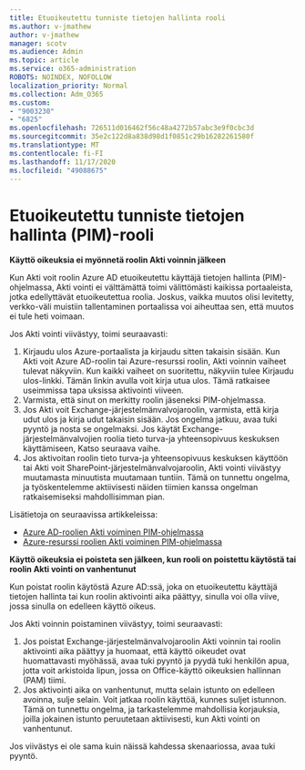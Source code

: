 ```yaml
---
title: Etuoikeutettu tunniste tietojen hallinta rooli
ms.author: v-jmathew
author: v-jmathew
manager: scotv
ms.audience: Admin
ms.topic: article
ms.service: o365-administration
ROBOTS: NOINDEX, NOFOLLOW
localization_priority: Normal
ms.collection: Adm_O365
ms.custom:
- "9003230"
- "6825"
ms.openlocfilehash: 726511d016462f56c48a4272b57abc3e9f0cbc3d
ms.sourcegitcommit: 35e2c122d8a838d98d1f0851c29b16282261580f
ms.translationtype: MT
ms.contentlocale: fi-FI
ms.lasthandoff: 11/17/2020
ms.locfileid: "49088675"
---
```

# <a name="privileged-identity-managementpim-role"></a>Etuoikeutettu tunniste tietojen hallinta (PIM)-rooli

**Käyttö oikeuksia ei myönnetä roolin Akti voinnin jälkeen**

Kun Akti voit roolin Azure AD etuoikeutettu käyttäjä tietojen hallinta (PIM)-ohjelmassa, Akti vointi ei välttämättä toimi välittömästi kaikissa portaaleista, jotka edellyttävät etuoikeutettua roolia. Joskus, vaikka muutos olisi levitetty, verkko-väli muistiin tallentaminen portaalissa voi aiheuttaa sen, että muutos ei tule heti voimaan.

Jos Akti vointi viivästyy, toimi seuraavasti:

1. Kirjaudu ulos Azure-portaalista ja kirjaudu sitten takaisin sisään. Kun Akti voit Azure AD-roolin tai Azure-resurssi roolin, Akti voinnin vaiheet tulevat näkyviin. Kun kaikki vaiheet on suoritettu, näkyviin tulee Kirjaudu ulos-linkki. Tämän linkin avulla voit kirja utua ulos. Tämä ratkaisee useimmissa tapa uksissa aktivointi viiveen.
2. Varmista, että sinut on merkitty roolin jäseneksi PIM-ohjelmassa.
3. Jos Akti voit Exchange-järjestelmänvalvojaroolin, varmista, että kirja udut ulos ja kirja udut takaisin sisään. Jos ongelma jatkuu, avaa tuki pyyntö ja nosta se ongelmaksi. Jos käytät Exchange-järjestelmänvalvojien roolia tieto turva-ja yhteensopivuus keskuksen käyttämiseen, Katso seuraava vaihe.
4. Jos aktivoitan roolin tieto turva-ja yhteensopivuus keskuksen käyttöön tai Akti voit SharePoint-järjestelmänvalvojaroolin, Akti vointi viivästyy muutamasta minuutista muutamaan tuntiin. Tämä on tunnettu ongelma, ja työskentelemme aktiivisesti näiden tiimien kanssa ongelman ratkaisemiseksi mahdollisimman pian.

Lisätietoja on seuraavissa artikkeleissa:

- [Azure AD-roolien Akti voiminen PIM-ohjelmassa](https://docs.microsoft.com/azure/active-directory/privileged-identity-management/pim-how-to-activate-role?WT.mc_id=Portal-Microsoft_Azure_Support "https://docs.microsoft.com/azure/active-directory/privileged-identity-management/pim-how-to-activate-role?wt.mc_id=portal-microsoft_azure_support")
- [Azure-resurssi roolien Akti voiminen PIM-ohjelmassa](https://docs.microsoft.com/azure/active-directory/privileged-identity-management/pim-resource-roles-activate-your-roles?WT.mc_id=Portal-Microsoft_Azure_Support "https://docs.microsoft.com/azure/active-directory/privileged-identity-management/pim-resource-roles-activate-your-roles?wt.mc_id=portal-microsoft_azure_support")

**Käyttö oikeuksia ei poisteta sen jälkeen, kun rooli on poistettu käytöstä tai roolin Akti vointi on vanhentunut**

Kun poistat roolin käytöstä Azure AD:ssä, joka on etuoikeutettu käyttäjä tietojen hallinta tai kun roolin aktivointi aika päättyy, sinulla voi olla viive, jossa sinulla on edelleen käyttö oikeus.

Jos Akti voinnin poistaminen viivästyy, toimi seuraavasti:

1. Jos poistat Exchange-järjestelmänvalvojaroolin Akti voinnin tai roolin aktivointi aika päättyy ja huomaat, että käyttö oikeudet ovat huomattavasti myöhässä, avaa tuki pyyntö ja pyydä tuki henkilön apua, jotta voit arkistoida lipun, jossa on Office-käyttö oikeuksien hallinnan (PAM) tiimi.
2. Jos aktivointi aika on vanhentunut, mutta selain istunto on edelleen avoinna, sulje selain. Voit jatkaa roolin käyttöä, kunnes suljet istunnon. Tämä on tunnettu ongelma, ja tarkastelemme mahdollisia korjauksia, joilla jokainen istunto peruutetaan aktiivisesti, kun Akti vointi on vanhentunut.

Jos viivästys ei ole sama kuin näissä kahdessa skenaariossa, avaa tuki pyyntö.

